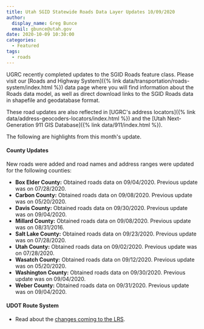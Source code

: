 ```yaml
---
title: Utah SGID Statewide Roads Data Layer Updates 10/09/2020
author:
  display_name: Greg Bunce
  email: gbunce@utah.gov
date: 2020-10-09 10:30:00
categories:
  - Featured
tags:
  - roads
---
```


UGRC recently completed updates to the SGID Roads feature class. Please visit our [Roads and Highway System]({% link data/transportation/roads-system/index.html %}) data page where you will find information about the Roads data model, as well as direct download links to the SGID Roads data in shapefile and geodatabase format.

These road updates are also reflected in [UGRC's address locators]({% link data/address-geocoders-locators/index.html %}) and the [Utah Next-Generation 911 GIS Database]({% link data/911/index.html %}).

The following are highlights from this month's update.

#### County Updates

New roads were added and road names and address ranges were updated for the following counties:

- **Box Elder County:** Obtained roads data on 09/04/2020. Previous update was on 07/28/2020.
- **Carbon County:** Obtained roads data on 09/08/2020. Previous update was on 05/20/2020.
- **Davis County:** Obtained roads data on 09/30/2020. Previous update was on 09/04/2020.
- **Millard County:** Obtained roads data on 09/08/2020. Previous update was on 08/31/2016.
- **Salt Lake County:** Obtained roads data on 09/23/2020. Previous update was on 07/28/2020.
- **Utah County:** Obtained roads data on 09/02/2020. Previous update was on 07/28/2020.
- **Wasatch County:** Obtained roads data on 09/12/2020. Previous update was on 05/20/2020.
- **Washington County:** Obtained roads data on 09/30/2020. Previous update was on 09/04/2020.
- **Weber County:** Obtained roads data on 09/31/2020. Previous update was on 09/04/2020.

#### UDOT Route System

- Read about the [changes coming to the LRS](https://drive.google.com/file/d/1t03AWYHeqTjssTSKnzn60ygdIB-nqEAF/view).
